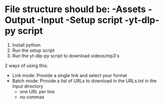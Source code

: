 File structure should be:
-Assets
-Output
-Input
-Setup script
-yt-dlp-py script
===========================================
1. Install python
2. Run the setup script
3. Run the yt-dlp-py script to download videos/mp3's

2 ways of using this:
- Link mode: Provide a single link and select your format
- Batch mode: Provide a list of URLs to download in the URLs.txt in the Input directory
    - one URL per line
    - no commas

